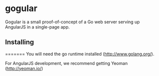 gogular
=======
Gogular is a small proof-of-concept of a Go web server serving up AngularJS in a single-page app.

## Installing
=======
You will need the go runtime installed (http://www.golang.org/).

For AngularJS development, we recommend getting Yeoman (http://yeoman.io/)
